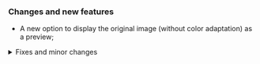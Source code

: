 ### Changes and new features

- A new option to display the original image (without color adaptation) as a preview;

<details>
<summary>Fixes and minor changes</summary>

- The Valley staircase algorithm has been rewritten and optimized;
- Added displaying of the color names in the preset editor; 
- Fixed reading air and unexisting blocks from complete_palette.json;
- Fixed mouse scroll behavior in the preset editor above and below the window box;

</details>